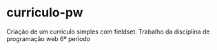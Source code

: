 # curriculo-pw
Criação de um curriculo simples com fieldset. Trabalho da disciplina de programação web 6º periodo
